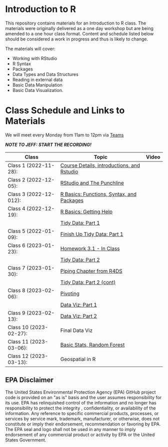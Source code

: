 # Introduction to R

This repository contains materials for an Introduction to R class. The materials were originally delivered as a one day workshop but are being amended to a one hour class format. Content and schedule listed below should be considered a work in progress and thus is likely to change.

The materials will cover:

-   Working with RStudio
-   R Syntax
-   Packages
-   Data Types and Data Structures
-   Reading in external data
-   Basic Data Manipulation
-   Basic Data Visualization.

# Class Schedule and Links to Materials

We will meet every Monday from 11am to 12pm via [Teams](https://teams.microsoft.com/l/meetup-join/19%3ameeting_ZGZkNjYzYjAtMDdjMi00MGZiLTkyNGItODUxMjY5ZWQyNmMx%40thread.v2/0?context=%7b%22Tid%22%3a%2288b378b3-6748-4867-acf9-76aacbeca6a7%22%2c%22Oid%22%3a%2290904e2a-aa82-465e-9922-afce4bc6d524%22%7d)

***NOTE TO JEFF: START THE RECORDING!***

| Class                  | Topic                                                                 | Video |
|----------------|-----------------------------------------|----------------|
| Class 1 (2022-11-28):  | [Course Details, introductions, and Rstudio](lessons/00_first_class.md)|       |
| Class 2 (2022-12-05):  | [RStudio and The Punchline](lessons/01_rstudio.md)                    |       |
| Class 3 (2022-12-012): | [R Basics: Functions, Syntax, and Packages](lessons/02_r_basics.md)   |       |
| Class 4 (2022-12-19):  | [R Basics: Getting Help](lessons/02_r_basics.md#getting-help)         |       |
|                        | [Tidy Data: Part 1](lessons/03_tidy_data_in_r_1.md)                   |       |
| Class 5 (2022-01-09):  | [Finish Up Tidy Data: Part 1](lessons/03_tidy_data_in_r_1.md)         |       |
| Class 6 (2023-01-23):  | [Homework 3.1 - In Class](lessons/03_tidy_data_in_r_1.md#homework-31) |       |
|                        | [Tidy Data: Part 2](lessons/03_tidy_data_in_r_2.md)                   |       |
| Class 7 (2023-01-30):  | [Piping Chapter from R4DS](https://r4ds.had.co.nz/pipes.html)         |       |
|                        | [Tidy Data: Part 2 (cont)](lessons/03_tidy_data_in_r_2.md#mutate)     |       |
| Class 8 (2023-02-06):  | [Pivoting](lessons/03_tidy_data_in_r_2.md#pivoting)                   |       |
|                        | [Data Viz: Part 1](lessons/04_data_viz_with_ggplot2.md)               |       |
| Class 9 (2023-02-13):  | [Data Viz: Part 2](lessons/04_data_viz_with_ggplot2.md)               |       |
| Class 10 (2023-02-27): | Final Data Viz                                                        |       |
| Class 11 (2023-03-06): | [Basic Stats, Random Forest](lessons/06_basic_stats.md)               |       |
| Class 12 (2023-03-13): | Geospatial in R                                                       |       |

## EPA Disclaimer

The United States Environmental Protection Agency (EPA) GitHub project code is provided on an "as is" basis and the user assumes responsibility for its use. EPA has relinquished control of the information and no longer has responsibility to protect the integrity , confidentiality, or availability of the information. Any reference to specific commercial products, processes, or services by service mark, trademark, manufacturer, or otherwise, does not constitute or imply their endorsement, recommendation or favoring by EPA. The EPA seal and logo shall not be used in any manner to imply endorsement of any commercial product or activity by EPA or the United States Government.
